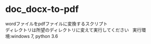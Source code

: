 # doc_docx-to-pdf
wordファイルをpdfファイルに変換するスクリプト  
ディレクトリは所望のディレクトリに変えて実行してください  
実行環境:windows 7, python 3.6
